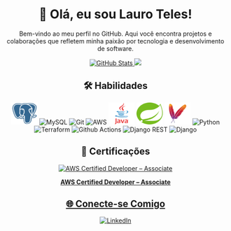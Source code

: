 <!-- 👋 Saudação -->
<div align="center">
  <h1>👋 Olá, eu sou Lauro Teles!</h1>
  <p>
    Bem-vindo ao meu perfil no GitHub. Aqui você encontra projetos e colaborações que refletem minha paixão por tecnologia e desenvolvimento de software.
  </p>

  <a href="https://github.com/lauroteles">
<img 
  src="https://github-readme-stats.vercel.app/api?username=lauroteles&count_private=true&include_all_commits=true&show_icons=true&theme=dracula&hide_border=false" 
  alt="GitHub Stats" 
  height="145"
/>
  <img height="145em" src="https://github-readme-stats.vercel.app/api/top-langs/?username=lauroteles&theme=dracula&hide_border=false&layout=compact"/>
  </a>
</div>

<!-- 🛠️ Habilidades -->
<h2 align="center">🛠️ Habilidades</h2>
<div align="center">
  <img height="50" width="60" src="https://github.com/devicons/devicon/blob/master/icons/postgresql/postgresql-plain.svg" alt="PostgreSQL" title="PostgreSQL"/>
  <img height="50" width="60" src="https://cdn.jsdelivr.net/gh/devicons/devicon/icons/mysql/mysql-original-wordmark.svg" alt="MySQL" title="MySQL"/>
  <img height="50" width="60" src="https://cdn.jsdelivr.net/gh/devicons/devicon/icons/git/git-original.svg" alt="Git" title="Git"/>
  <img height="50" width="60" src="https://cdn.jsdelivr.net/gh/devicons/devicon/icons/amazonwebservices/amazonwebservices-line-wordmark.svg" alt="AWS" title="AWS"/>
  <img height="50" width="60" src="https://github.com/devicons/devicon/blob/master/icons/java/java-original-wordmark.svg" alt="Java" title="Java"/>
  <img height="50" width="60" src="https://github.com/devicons/devicon/blob/master/icons/spring/spring-original.svg" alt="Spring" title="Spring"/>
  <img height="50" width="60" src="https://github.com/devicons/devicon/blob/master/icons/maven/maven-original.svg" alt="Maven" title="Maven"/>
  <img height="50" width="60" src="https://cdn.jsdelivr.net/gh/devicons/devicon/icons/python/python-original.svg" alt="Python" title="Python"/>
  <img height="50" width="60" src="https://cdn.jsdelivr.net/gh/devicons/devicon/icons/terraform/terraform-original-wordmark.svg" alt="Terraform" title="Terraform"/>
  <img height="50" width="60" src="https://cdn.jsdelivr.net/gh/devicons/devicon/icons/githubactions/githubactions-original-wordmark.svg" alt="Github Actions" title="Github Actions"/>
  <img height="50" width="60" src="https://cdn.jsdelivr.net/gh/devicons/devicon/icons/djangorest/djangorest-original-wordmark.svg" alt="Django REST" title="Django REST"/>
  <img height="50" width="60" src="https://cdn.jsdelivr.net/gh/devicons/devicon/icons/django/django-plain-wordmark.svg" alt="Django" title="Django"/>
</div>

<!-- 📜 Certificações -->
<h2 align="center">📜 Certificações</h2>
<div align="center">
  <a href="https://www.credly.com/badges/1752e560-e029-42d4-a32f-70e0f089324f">
  <img height="70" src="https://images.credly.com/images/b9feab85-1a43-4f6c-99a5-631b88d5461b/image.png" alt="AWS Certified Developer – Associate" title="AWS Certified Developer – Associate"/>
  <p><strong>AWS Certified Developer – Associate</strong></p>
</div>


<!-- 🌐 Conecte-se Comigo -->
<h2 align="center">🌐 Conecte-se Comigo</h2>
<div align="center">
  <a href="https://www.linkedin.com/in/lauro-teles-0a66aba5">
    <img height="50" width="60" src="https://cdn.jsdelivr.net/gh/devicons/devicon/icons/linkedin/linkedin-original.svg" alt="LinkedIn" title="LinkedIn"/>
  </a>
</div>

